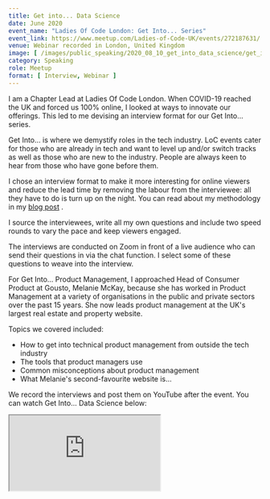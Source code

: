 ```yaml
---
title: Get into... Data Science 
date: June 2020
event_name: "Ladies Of Code London: Get Into... Series"
event_link: https://www.meetup.com/Ladies-of-Code-UK/events/272187631/
venue: Webinar recorded in London, United Kingdom
image: [ /images/public_speaking/2020_08_10_get_into_data_science/get_into_data_science.jpg ]
category: Speaking
role: Meetup
format: [ Interview, Webinar ]
---
```


I am a Chapter Lead at Ladies Of Code London.  When COVID-19 reached the UK and forced us 100% online, I looked at ways to innovate our offerings.  This led to me devising an interview format for our Get Into... series.

Get Into... is where we demystify roles in the tech industry.  LoC events cater for those who are already in tech and want to level up and/or switch tracks as well as those who are new to the industry. People are always keen to hear from those who have gone before them.

I chose an interview format to make it more interesting for online viewers and reduce the lead time by removing the labour from the interviewee: all they have to do is turn up on the night.  You can read about my methodology in my [blog post](/blog/2020/06/05/get-into-web-development) .

I source the interviewees, write all my own questions and include two speed rounds to vary the pace and keep viewers engaged.

The interviews are conducted on Zoom in front of a live audience who can send their questions in via the chat function.  I select some of these questions to weave into the interview.

For Get Into... Product Management, I approached Head of Consumer Product at Gousto, Melanie McKay, because she has worked in Product Management at a variety of organisations in the public and private sectors over the past 15 years.  She now leads product management at the UK's largest real estate and property website.

Topics we covered included:

* How to get into technical product management from outside the tech industry
* The tools that product managers use
* Common misconceptions about product management
* What Melanie's second-favourite website is...

We record the interviews and post them on YouTube after the event.  You can watch Get Into... Data Science below:

<div class="embed-responsive embed-responsive-16by9">
  <iframe class="embed-responsive-item" src="https://www.youtube.com/embed/bJ2nkcRQ0Cc" allowfullscreen></iframe>
</div><br/>
